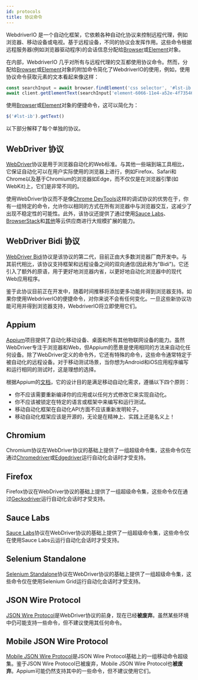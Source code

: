```yaml
---
id: protocols
title: 协议命令
---
```


WebdriverIO 是一个自动化框架，它依赖各种自动化协议来控制远程代理，例如浏览器、移动设备或电视。基于远程设备，不同的协议会发挥作用。这些命令根据远程服务器(例如浏览器驱动程序)的会话信息分配给[Browser](/docs/api/browser)或[Element](/docs/api/element)对象。

在内部，WebdriverIO 几乎对所有与远程代理的交互都使用协议命令。然而，分配给[Browser](/docs/api/browser)或[Element](/docs/api/element)对象的附加命令简化了WebdriverIO的使用，例如，使用协议命令获取元素的文本看起来像这样：

```js
const searchInput = await browser.findElement('css selector', '#lst-ib')
await client.getElementText(searchInput['element-6066-11e4-a52e-4f735466cecf'])
```

使用[Browser](/docs/api/browser)或[Element](/docs/api/element)对象的便捷命令，这可以简化为：

```js
$('#lst-ib').getText()
```

以下部分解释了每个单独的协议。

## WebDriver 协议

[WebDriver](https://w3c.github.io/webdriver/#elements)协议是用于浏览器自动化的Web标准。与其他一些端到端工具相比，它保证自动化可以在用户实际使用的浏览器上进行，例如Firefox、Safari和Chrome以及基于Chromium的浏览器如Edge，而不仅仅是在浏览器引擎(如WebKit)上，它们是非常不同的。

使用WebDriver协议而不是像[Chrome DevTools](https://w3c.github.io/webdriver/#elements)这样的调试协议的优势在于，你有一组特定的命令，允许你以相同的方式在所有浏览器中与浏览器交互，这减少了出现不稳定性的可能性。此外，该协议还提供了通过使用[Sauce Labs](https://saucelabs.com/)、[BrowserStack](https://www.browserstack.com/)和[其他](https://github.com/christian-bromann/awesome-selenium#cloud-services)等云供应商进行大规模扩展的能力。

## WebDriver Bidi 协议

[WebDriver Bidi](https://w3c.github.io/webdriver-bidi/)协议是该协议的第二代，目前正由大多数浏览器厂商开发中。与其前代相比，该协议支持框架和远程设备之间的双向通信(因此称为"Bidi")。它还引入了额外的原语，用于更好地浏览器内省，以更好地自动化浏览器中的现代Web应用程序。

鉴于此协议目前正在开发中，随着时间推移将添加更多功能并得到浏览器支持。如果你使用WebdriverIO的便捷命令，对你来说不会有任何变化。一旦这些新协议功能可用并得到浏览器支持，WebdriverIO将立即使用它们。

## Appium

[Appium](https://appium.io/)项目提供了自动化移动设备、桌面和所有其他物联网设备的能力。虽然WebDriver专注于浏览器和Web，但Appium的愿景是使用相同的方法来自动化任何设备。除了WebDriver定义的命令外，它还有特殊的命令，这些命令通常特定于被自动化的远程设备。对于移动测试场景，当你想为Android和iOS应用程序编写和运行相同的测试时，这是理想的选择。

根据Appium的[文档](https://appium.github.io/appium.io/docs/en/about-appium/intro/?lang=en)，它的设计目的是满足移动自动化需求，遵循以下四个原则：

- 你不应该需要重新编译你的应用或以任何方式修改它来实现自动化。
- 你不应该被锁定在特定的语言或框架中来编写和运行测试。
- 移动自动化框架在自动化API方面不应该重新发明轮子。
- 移动自动化框架应该是开源的，无论是在精神上、实践上还是名义上！

## Chromium

Chromium协议在WebDriver协议的基础上提供了一组超级命令集，这些命令仅在通过[Chromedriver](https://chromedriver.chromium.org/chromedriver-canary)或[Edgedriver](https://developer.microsoft.com/fr-fr/microsoft-edge/tools/webdriver)运行自动化会话时才受支持。

## Firefox

Firefox协议在WebDriver协议的基础上提供了一组超级命令集，这些命令仅在通过[Geckodriver](https://github.com/mozilla/geckodriver)运行自动化会话时才受支持。

## Sauce Labs

[Sauce Labs](https://saucelabs.com/)协议在WebDriver协议的基础上提供了一组超级命令集，这些命令仅在使用Sauce Labs云运行自动化会话时才受支持。

## Selenium Standalone

[Selenium Standalone](https://www.selenium.dev/documentation/grid/advanced_features/endpoints/)协议在WebDriver协议的基础上提供了一组超级命令集，这些命令仅在使用Selenium Grid运行自动化会话时才受支持。

## JSON Wire Protocol

[JSON Wire Protocol](https://www.selenium.dev/documentation/legacy/json_wire_protocol/)是WebDriver协议的前身，现在已经**被废弃**。虽然某些环境中仍可能支持一些命令，但不建议使用其任何命令。

## Mobile JSON Wire Protocol

[Mobile JSON Wire Protocol](https://github.com/SeleniumHQ/mobile-spec/blob/master/spec-draft.md)是JSON Wire Protocol基础上的一组移动命令超级集。鉴于JSON Wire Protocol已被废弃，Mobile JSON Wire Protocol也**被废弃**。Appium可能仍然支持其中的一些命令，但不建议使用它们。